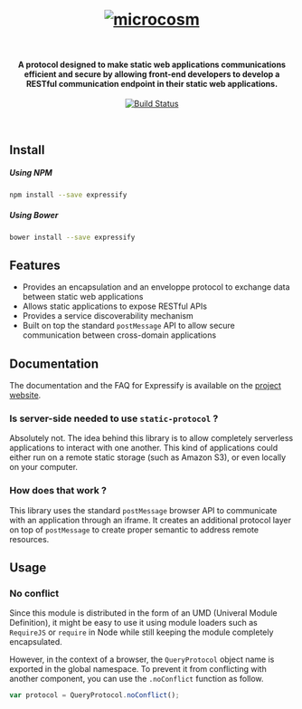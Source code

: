<h1 align="center">
  <br>
  <a href="#"><img src="https://s.yimg.com/lq/i/us/pps/yql128.gif" alt="microcosm" /></a>
  <br><br>
</h1>

<h4 align="center">A protocol designed to make static web applications communications efficient and secure by allowing front-end developers to develop a RESTful communication endpoint in their static web applications.</h4>

<p align="center">
  <a href="https://travis-ci.org/HQarroum/expressify">
    <img src="https://travis-ci.org/HQarroum/query-protocol.svg?branch=master"
         alt="Build Status">
  </a>
</p>
<br>


## Install

##### Using NPM

```bash
npm install --save expressify
```

##### Using Bower

```bash
bower install --save expressify
```

## Features

 - Provides an encapsulation and an enveloppe protocol to exchange data between static web applications
 - Allows static applications to expose RESTful APIs
 - Provides a service discoverability mechanism
 - Built on top the standard `postMessage` API to allow secure communication between cross-domain applications

## Documentation

The documentation and the FAQ for Expressify is available on the [project website](https://hqarroum.github.io/expressify).


### Is server-side needed to use `static-protocol` ?

Absolutely not. The idea behind this library is to allow completely serverless applications to interact with one another. This kind of applications could either run on a remote static storage (such as Amazon S3), or even locally on your computer.

### How does that work ?

This library uses the standard `postMessage` browser API to communicate with an application through an iframe. It creates an additional protocol layer on top of `postMessage` to create proper semantic to address remote resources.

## Usage



### No conflict

Since this module is distributed in the form of an UMD (Univeral Module Definition), it might be easy to use it using module loaders such as `RequireJS` or `require` in Node while still keeping the module completely encapsulated.

However, in the context of a browser, the `QueryProtocol` object name is exported in the global namespace. To prevent it from conflicting with another component, you can use the `.noConflict` function as follow.

```javascript
var protocol = QueryProtocol.noConflict();
```
